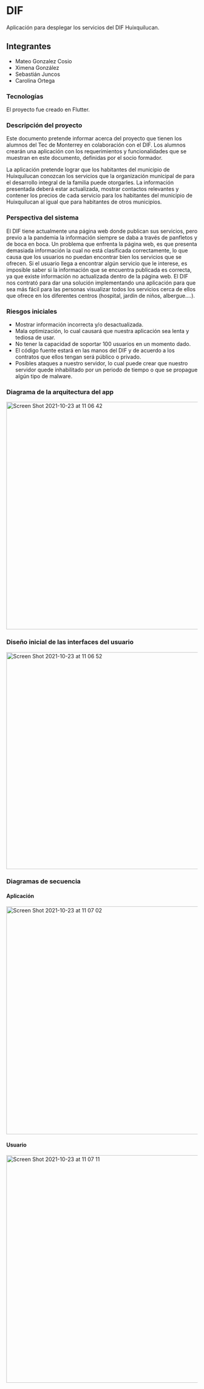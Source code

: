 


# DIF

Aplicación para desplegar los servicios del DIF Huixquilucan.

## Integrantes

- Mateo Gonzalez Cosio
- Ximena González
- Sebastián Juncos
- Carolina Ortega

### Tecnologías

El proyecto fue creado en Flutter.

### Descripción del proyecto

Este documento pretende informar acerca del proyecto que tienen los alumnos del Tec de Monterrey en colaboración con el DIF. Los alumnos crearán una aplicación con los requerimientos y funcionalidades que se muestran en este documento, definidas por el socio formador.

La aplicación pretende lograr que los habitantes del municipio de Huixquilucan conozcan los servicios que la organización municipal de para el desarrollo integral de la familia puede otorgarles. La información presentada deberá estar actualizada, mostrar contactos relevantes y contener los precios de cada servicio para los habitantes del municipio de Huixquilucan al igual que para habitantes de otros municipios.

### Perspectiva del sistema
El DIF tiene actualmente una página web donde publican sus servicios, pero previo a la pandemia la información siempre se daba a través de panfletos y de boca en boca. Un problema que enfrenta la página web, es que presenta demasiada información la cual no está clasificada correctamente, lo que causa que los usuarios no puedan encontrar bien los servicios que se ofrecen. Si el usuario llega a encontrar algún servicio que le interese, es imposible saber si la información que se encuentra publicada es correcta, ya que existe información no actualizada dentro de la página web. 
El DIF nos contrató para dar una solución implementando una aplicación para que sea más fácil para las personas visualizar todos los servicios cerca de ellos que ofrece en los diferentes centros (hospital, jardín de niños, albergue….).

### Riesgos iniciales
- Mostrar información incorrecta y/o desactualizada.
- Mala optimización, lo cual causará que nuestra aplicación sea lenta y tediosa de usar.
- No tener la capacidad de soportar 100 usuarios en un momento dado.
- El código fuente estará en las manos del DIF y de acuerdo a los contratos que ellos tengan será público o privado.
- Posibles ataques a nuestro servidor, lo cual puede crear que nuestro servidor quede inhabilitado por un periodo de tiempo o que se propague algún tipo de malware. 

### Diagrama de la arquitectura del app
<img width="599" alt="Screen Shot 2021-10-23 at 11 06 42" src="https://user-images.githubusercontent.com/57368415/138563584-4b0ffbe5-dd01-4fda-a51c-f7560f2346af.png">

### Diseño inicial de las interfaces del usuario
<img width="571" alt="Screen Shot 2021-10-23 at 11 06 52" src="https://user-images.githubusercontent.com/57368415/138563588-b370b87a-aba0-4b57-864c-442a71e43070.png">

### Diagramas de secuencia
#### Aplicación

<img width="600" alt="Screen Shot 2021-10-23 at 11 07 02" src="https://user-images.githubusercontent.com/57368415/138563599-bf3a375f-2e61-465c-806e-70150083e88c.png">


#### Usuario
<img width="599" alt="Screen Shot 2021-10-23 at 11 07 11" src="https://user-images.githubusercontent.com/57368415/138563595-b5a63188-c71d-4957-ac35-97cd48365e7c.png">












